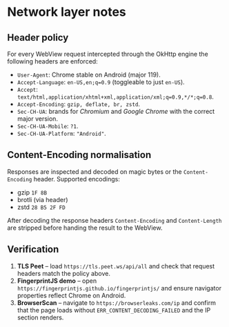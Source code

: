 # Network layer notes

## Header policy

For every WebView request intercepted through the OkHttp engine the following headers are enforced:

- `User-Agent`: Chrome stable on Android (major 119).
- `Accept-Language`: `en-US,en;q=0.9` (toggleable to just `en-US`).
- `Accept`: `text/html,application/xhtml+xml,application/xml;q=0.9,*/*;q=0.8`.
- `Accept-Encoding`: `gzip, deflate, br, zstd`.
- `Sec-CH-UA`: brands for *Chromium* and *Google Chrome* with the correct major version.
- `Sec-CH-UA-Mobile`: `?1`.
- `Sec-CH-UA-Platform`: `"Android"`.

## Content-Encoding normalisation

Responses are inspected and decoded on magic bytes or the `Content-Encoding` header. Supported encodings:

- gzip `1F 8B`
- brotli (via header)
- zstd `28 B5 2F FD`

After decoding the response headers `Content-Encoding` and `Content-Length` are stripped before handing the result to the WebView.

## Verification

1. **TLS Peet** – load `https://tls.peet.ws/api/all` and check that request headers match the policy above.
2. **FingerprintJS demo** – open `https://fingerprintjs.github.io/fingerprintjs/` and ensure navigator properties reflect Chrome on Android.
3. **BrowserScan** – navigate to `https://browserleaks.com/ip` and confirm that the page loads without `ERR_CONTENT_DECODING_FAILED` and the IP section renders.
